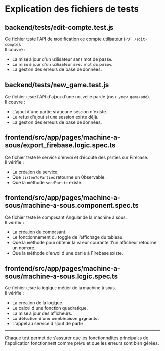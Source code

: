# Explication des fichiers de tests

## backend/tests/edit-compte.test.js

Ce fichier teste l'API de modification de compte utilisateur (`PUT /edit-compte`).  
Il couvre :
- La mise à jour d'un utilisateur sans mot de passe.
- La mise à jour d'un utilisateur avec mot de passe.
- La gestion des erreurs de base de données.

## backend/tests/new_game.test.js

Ce fichier teste l'API d'ajout d'une nouvelle partie (`POST /new_game/add`).  
Il couvre :
- L'ajout d'une partie si aucune session n'existe.
- Le refus d'ajout si une session existe déjà.
- La gestion des erreurs de base de données.

## frontend/src/app/pages/machine-a-sous/export_firebase.logic.spec.ts

Ce fichier teste le service d'envoi et d'écoute des parties sur Firebase.  
Il vérifie :
- La création du service.
- Que `listenToParties` retourne un Observable.
- Que la méthode `sendPartie` existe.

## frontend/src/app/pages/machine-a-sous/machine-a-sous.component.spec.ts

Ce fichier teste le composant Angular de la machine à sous.  
Il vérifie :
- La création du composant.
- Le fonctionnement du toggle de l'affichage du tableau.
- Que la méthode pour obtenir la valeur courante d'un afficheur retourne un nombre.
- Que la méthode d'envoi d'une partie à Firebase existe.

## frontend/src/app/pages/machine-a-sous/machine-a-sous.logic.spec.ts

Ce fichier teste la logique métier de la machine à sous.  
Il vérifie :
- La création de la logique.
- Le calcul d'une fonction quadratique.
- La mise à jour des afficheurs.
- La détection d'une combinaison gagnante.
- L'appel au service d'ajout de partie.

---
Chaque test permet de s'assurer que les fonctionnalités principales de l'application fonctionnent comme prévu et que les erreurs sont bien gérées.
